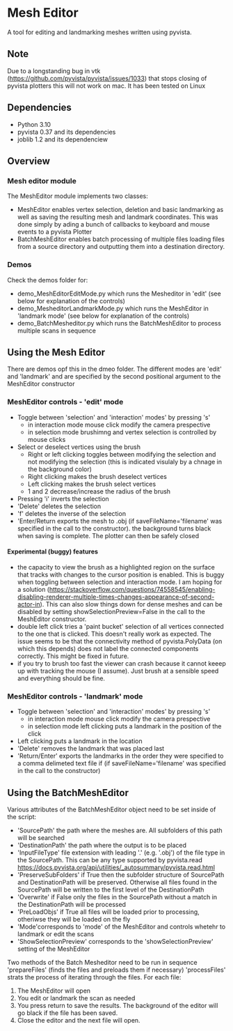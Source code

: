 # Mesh Editor
A tool for editing and landmarking meshes written using pyvista.
## Note
Due to a longstanding bug in vtk (https://github.com/pyvista/pyvista/issues/1033) that stops closing of pyvista plotters this will not work on mac. It has been tested on Linux 
## Dependencies
- Python 3.10
- pyvista 0.37 and its dependencies
- joblib 1.2 and its dependenciew
## Overview
### Mesh editor module
The MeshEditor module implements two classes:
- MeshEditor enables vertex selection, deletion and basic landmarking as well as saving the resulting mesh and landmark coordinates. This was done simply by ading a bunch of callbacks to keyboard and mouse events to a pyvista Plotter
- BatchMeshEditor enables batch processing of multiple files loading files from a source directory and outputting them into a destination directory.
### Demos
Check the demos folder for:
- demo_MeshEditorEditMode.py which runs the Mesheditor in 'edit' (see below for explanation of the controls)
- demo_MesheditorLandmarkMode.py which runs the MeshEditor in 'landmark mode' (see below for explanation of the controls)
- demo_BatchMesheditor.py which runs the BatchMeshEditor to process multiple scans in sequence
## Using the Mesh Editor
There are demos opf this in the dmeo folder. The different modes are 'edit' and 'landmark' and are specified by the second positional argument to the MeshEditor constructor
### MeshEditor controls - 'edit' mode
- Toggle between 'selection' and 'interaction' modes' by pressing 's'
    - in interaction mode mouse click modify the camera prespective
    - in selection mode brushimng and vertex selection is controlled by mouse clicks
- Select or deselect vertices using the brush
    - Right or left clicking toggles between modifying the selection and not modifying the selection (this is indicated visulaly by a chnage in the background color)
    - Right clicking makes the brush deselect vertices
    - Left clicking makes the brush select vertices
    - 1 and 2 decrease/increase the radius of the brush
- Pressing 'i' inverts the selection
- 'Delete' deletes the selection
- 'f' deletes the inverse of the selection
- 'Enter/Return exports the mesh to .obj (if saveFileName='filename' was specified in the call to the constructor). the background turns black when saving is complete. The plotter can then be safely closed
#### Experimental (buggy) features
- the capacity to view the brush as a highlighted region on the surface that tracks with changes to the cursor position is enabled. This is buggy when toggling between selection and interaction mode. I am hoping for a solution (https://stackoverflow.com/questions/74558545/enabling-disabling-renderer-multiple-times-changes-appearance-of-second-actor-in). This can also slow things down for dense meshes and can be disabled by setting showSelectionPreview=False in the call to the MeshEditor constructor.
- double left click tries a 'paint bucket' selection of all vertices connected to the one that is clicked. This doesn't really work as expected. The issue seems to be that the connectivity method of pyvista.PolyData (on which this depends) does not label the connected components correctly. This might be fixed in future.
- if you try to brush too fast the viewer can crash because it cannot keeep up with tracking the mouse (I assume). Just brush at a sensible speed and everything should be fine. 
### MeshEditor controls - 'landmark' mode
- Toggle between 'selection' and 'interaction' modes' by pressing 's'
    - in interaction mode mouse click modify the camera prespective
    - in selection mode left clicking puts a landmark in the position of the click
- Left clicking puts a landmark in the location
- 'Delete' removes the landmark that was placed last
- 'Return/Enter' exports the landmarks in the order they were specified to a comma delimeted text file if  (if saveFileName='filename' was specified in the call to the constructor)
## Using the BatchMeshEditor
Various attributes of the BatchMeshEditor object need to be set inside of the script:
- 'SourcePath' the path where the meshes are. All subfolders of this path will be searched
- 'DestinationPath' the path where the output is to be placed
- 'InputFileType' file extension with leading '.' (e.g. '.obj') of the file type in the SourcePath. This can be any type supported by pyvista.read https://docs.pyvista.org/api/utilities/_autosummary/pyvista.read.html
- 'PreserveSubFolders' if True then the subfolder structure of SourcePath and DestinationPath will be preserved. Otherwise all files found in the SourcePath will be written to the first level of the DestinationPath
- 'Overwrite' if False only the files in the SourcePath without a match in the DestinationPath will be processed
- 'PreLoadObjs' if True all files will be loaded prior to processing, otheriwse they will be loaded on the fly
- 'Mode'corresponds to 'mode' of the MeshEditor and controls whetehr to landmark or edit the scans
- 'ShowSelectionPreview' corresponds to the 'showSelectionPreview' setting of the MeshEditor

Two methods of the Batch Mesheditor need to be run in sequence 'prepareFiles' (finds the files and preloads them if necessary) 'processFiles' strats the process of iterating through the files. For each file:
1. The MeshEditor will open
2. You edit or landmark the scan as needed
3. You press return to save the results. The background of the editor will go black if the file has been saved.
4. Close the editor and the next file will open.





